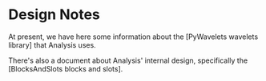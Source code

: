 
# Design Notes
At present, we have here some information about the [PyWavelets wavelets library] that Analysis uses.

There's also a document about Analysis' internal design, specifically the [BlocksAndSlots blocks and slots].